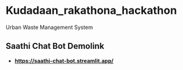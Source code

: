 # Kudadaan_rakathona_hackathon
Urban Waste Management System

## Saathi Chat Bot Demolink 
- **https://saathi-chat-bot.streamlit.app/**